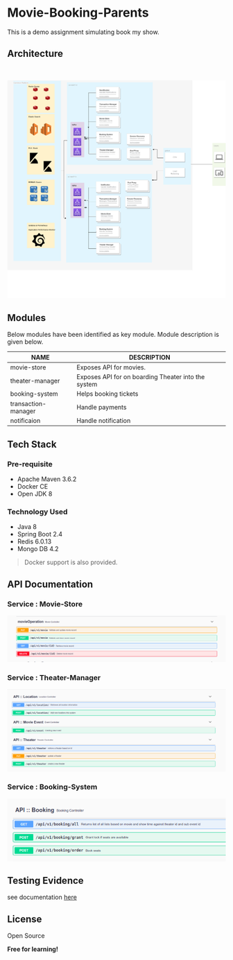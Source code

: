 # Movie-Booking-Parents
This is a demo assignment simulating book my show.

## Architecture
<br />

![Screenshot](./architecture.png)

## Modules
Below modules have been identified as key module. Module description is given below.


|NAME                          |DESCRIPTION                         |
|-------------------------------|-----------------------------|
|movie-store            |Exposes API for movies.            |
|theater-manager        |Exposes API for on boarding Theater into the system          |
|booking-system         |Helps booking tickets|
|transaction-manager    |Handle payments|
|notificaion            |Handle notification|

## Tech Stack

### Pre-requisite 
 - Apache Maven 3.6.2
 - Docker CE
 - Open JDK 8   
   
### Technology Used
 - Java 8
 - Spring Boot 2.4
 - Redis 6.0.13
 - Mongo DB 4.2

  > Docker support is also provided.

## API Documentation

### Service : Movie-Store

![Screenshot](evidence/api/movie-store-api.png)

### Service : Theater-Manager

![Screenshot](evidence/api/theater-manager-api.png)

### Service : Booking-System

![Screenshot](evidence/api/booking-system.png)

## Testing Evidence
see documentation [here](./Testing.md)


## License

Open Source

**Free for learning!**


